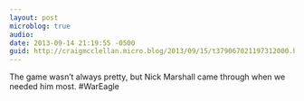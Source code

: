 ```yaml
---
layout: post
microblog: true
audio: 
date: 2013-09-14 21:19:55 -0500
guid: http://craigmcclellan.micro.blog/2013/09/15/t379067021197312000.html
---
```

The game wasn’t always pretty, but Nick Marshall came through when we needed him most. #WarEagle

